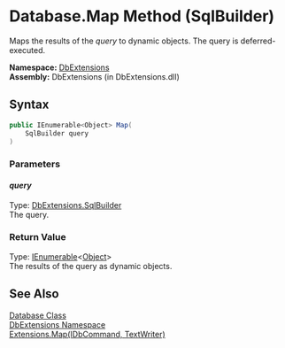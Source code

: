 Database.Map Method (SqlBuilder)
================================
Maps the results of the *query* to dynamic objects. The query is deferred-executed.

**Namespace:** [DbExtensions][1]  
**Assembly:** DbExtensions (in DbExtensions.dll)

Syntax
------

```csharp
public IEnumerable<Object> Map(
	SqlBuilder query
)
```

### Parameters

#### *query*
Type: [DbExtensions.SqlBuilder][2]  
The query.

### Return Value
Type: [IEnumerable][3]&lt;[Object][4]>  
The results of the query as dynamic objects.

See Also
--------
[Database Class][5]  
[DbExtensions Namespace][1]  
[Extensions.Map(IDbCommand, TextWriter)][6]  

[1]: ../README.md
[2]: ../SqlBuilder/README.md
[3]: http://msdn.microsoft.com/en-us/library/9eekhta0
[4]: http://msdn.microsoft.com/en-us/library/e5kfa45b
[5]: README.md
[6]: ../Extensions/Map_1.md